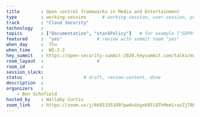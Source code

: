 ```yaml
---
title        : Open control frameworks in Media and Entertainment 
type         : working-session      # working-session, user-session, product-session
track        : "Cloud Security"
technology   :
topics       : ["Documentation", "stackPolicy"]   # for example ["GDPR"]
featured     :  "yes"             # review with summit team "yes"
when_day     :  Thu
when_time    :  WS-2-2
hey_summit   : https://open-security-summit-2020.heysummit.com/talks/multi-cloud-governance-2pm-bst/
room_layout  :                    #
room_id      :
session_slack: 
status       :               # draft, review-content, done
description  :
organizers   :
    - Ben Schofield
hosted_by    : Wallaby Curtis
zoom_link    : https://zoom.us/j/6691335189?pwd=UzgxK05lQThMem1razZjT0EvamhtUT09
---
```



<!--(add intro)

## "BCP"

(...)

## "ISO"

(...)

## "Testing of the policies"

(...)

## References

(...)


## Previous-->
